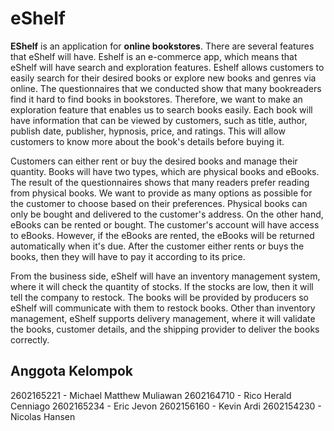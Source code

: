 # eShelf

**EShelf** is an application for **online bookstores**. There are several features that eShelf will have. Eshelf is an e-commerce app, which means that eShelf will have search and exploration features. Eshelf allows customers to easily search for their desired books or explore new books and genres via online. The questionnaires that we conducted show that many bookreaders find it hard to find books in bookstores. Therefore, we want to make an exploration feature that enables us to search books easily. Each book will have information that can be viewed by customers, such as title, author, publish date, publisher, hypnosis, price, and ratings. This will allow customers to know more about the book's details before buying it.

Customers can either rent or buy the desired books and manage their quantity. Books will have two types, which are physical books and eBooks. The result of the questionnaires shows that many readers prefer reading from physical books. We want to provide as many options as possible for the customer to choose based on their preferences. Physical books can only be bought and delivered to the customer's address. On the other hand, eBooks can be rented or bought. The customer's account will have access to eBooks. However, if the eBooks are rented, the eBooks will be returned automatically when it's due. After the customer either rents or buys the books, then they will have to pay it according to its price.

From the business side, eShelf will have an inventory management system, where it will check the quantity of stocks. If the stocks are low, then it will tell the company to restock. The books will be provided by producers so eShelf will communicate with them to restock books. Other than inventory management, eShelf supports delivery management, where it will validate the books, customer details, and the shipping provider to deliver the books correctly.

## Anggota Kelompok

2602165221 - Michael Matthew Muliawan
2602164710 - Rico Herald Cenniago
2602165234 - Eric Jevon
2602156160 - Kevin Ardi
2602154230 - Nicolas Hansen
